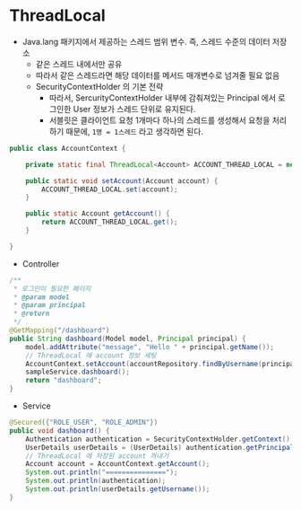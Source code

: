 # ThreadLocal

- Java.lang 패키지에서 제공하는 스레드 범위 변수. 즉, 스레드 수준의 데이터 저장소
  - 같은 스레드 내에서만 공유
  - 따라서 같은 스레드라면 해당 데이터를 메서드 매개변수로 넘겨줄 필요 없음
  - SecurityContextHolder 의 기본 전략 
    - 따라서, SercurityContextHolder 내부에 감춰져있는 Principal 에서 로그인한 User 정보가 스레드 단위로 유지된다.
    - 서블릿은 클라이언트 요청 1개마다 하나의 스레드를 생성해서 요청을 처리하기 때문에, `1명 = 1스레드` 라고 생각하면 된다.
 
  
```java
public class AccountContext {

    private static final ThreadLocal<Account> ACCOUNT_THREAD_LOCAL = new ThreadLocal<>();

    public static void setAccount(Account account) {
        ACCOUNT_THREAD_LOCAL.set(account);
    }

    public static Account getAccount() {
        return ACCOUNT_THREAD_LOCAL.get();
    }

}
```

- Controller

```java
/**
 * 로그인이 필요한 페이지
 * @param model
 * @param principal
 * @return
 */
@GetMapping("/dashboard")
public String dashboard(Model model, Principal principal) {
    model.addAttribute("message", "Hello " + principal.getName());
    // ThreadLocal 에 account 정보 세팅
    AccountContext.setAccount(accountRepository.findByUsername(principal.getName()));
    sampleService.dashboard();
    return "dashboard";
}
```

- Service

```java
@Secured({"ROLE_USER", "ROLE_ADMIN"})
public void dashboard() {
    Authentication authentication = SecurityContextHolder.getContext().getAuthentication();
    UserDetails userDetails = (UserDetails) authentication.getPrincipal();
    // ThreadLocal 에 저장된 account 꺼내기
    Account account = AccountContext.getAccount();
    System.out.println("===============");
    System.out.println(authentication);
    System.out.println(userDetails.getUsername());
}
```


